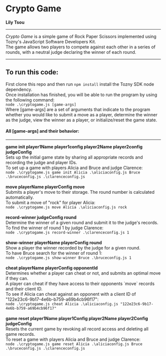 # Crypto Game
**Lily Tsou**
<hr>
<em>Crypto Game</em> is a simple game of Rock Paper Scissors implemented using Tozny's JavaScript Software Developers Kit. <br>
The game allows two players to compete against each other in a series of rounds, with a neutral judge declaring the winner of each round. <br>
<hr>
<h2> To run this code: </h2>
First clone this repo and then run <code>npm install</code> install the Tozny SDK node dependency. <br>
Once installation has finished, you will be able to run the program by using the following command:<br>
<code>node .\cryptogame.js [game-args]</code><br>
Where [game-args] are a set of arguments that indicate to the program whether you would like to submit a move as a player, determine the winner as the judge, view the winner as a player, or initialize/reset the game state.<br> 
<h4>All [game-args] and their behavior: </h4>
<hr>
<strong>game init player1Name player1config player2Name player2config judgeConfig </strong> <br>
Sets up the initial game state by sharing all appropriate records and recording the judge and player IDs. <br>
To set up a game with players Alicia and Bruce and judge Clarence: <br>
<code>node .\cryptogame.js game init Alicia .\aliciaconfig.js Bruce .\bruceconfig.js .\clarenceconfig.js</code><br><br>
<strong>move playerName playerConfig move</strong><br>
Submits a player's move to their storage. The round number is calculated automatically. <br>
To submit a move of "rock" for player Alicia:<br>
<code>node .\cryptogame.js move Alicia .\aliciaconfig.js rock</code><br><br>
<strong>record-winner judgeConfig round</strong><br>
Determine the winner of a given round and submit it to the judge's records. <br>
To find the winner of round 1 by judge Clarence:<br>
<code>node .\cryptogame.js record-winner .\clarenceconfig.js 1</code><br><br>
<strong>show-winner playerName playerConfig round</strong><br>
Show a player the winner recorded by the judge for a given round. <br>
To have Bruce search for the winner of round 1:<br>
<code>node .\cryptogame.js show-winner Bruce .\bruceconfig.js 1</code><br><br>
<strong>cheat playerName playerConfig opponentId</strong><br>
Determines whether a player can cheat or not, and submits an optimal move if they can. <br>
A player can cheat if they have access to their opponents `move` records and their client ID.<br>
To see if Alicia can cheat against an opponent with a client ID of "122e23c6-9b17-4e6b-b759-a69b4cb96f17":<br>
<code>node .\cryptogame.js cheat Alicia .\aliciaconfig.js "122e23c6-9b17-4e6b-b759-a69b4cb96f17"</code><br><br>
<strong>game reset player1Name player1Config player2Name player2Config judgeConfig </strong><br>
Resets the current game by revoking all record access and deleting all game records. <br>
To reset a game with players Alicia and Bruce and judge Clarence:<br>
<code>node .\cryptogame.js game reset Alicia .\aliciaconfig.js Bruce .\bruceconfig.js .\clarenceconfig.js</code><br><br>
